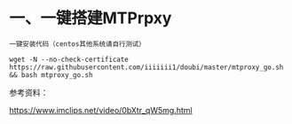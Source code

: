 # 一、一键搭建MTPrpxy
```
一键安装代码（centos其他系统请自行测试） 

wget -N --no-check-certificate https://raw.githubusercontent.com/iiiiiii1/doubi/master/mtproxy_go.sh && bash mtproxy_go.sh
```

参考资料：

https://www.imclips.net/video/0bXtr_qW5mg.html
